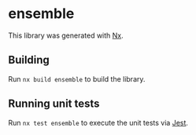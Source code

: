 # ensemble

This library was generated with [Nx](https://nx.dev).

## Building

Run `nx build ensemble` to build the library.

## Running unit tests

Run `nx test ensemble` to execute the unit tests via [Jest](https://jestjs.io).
